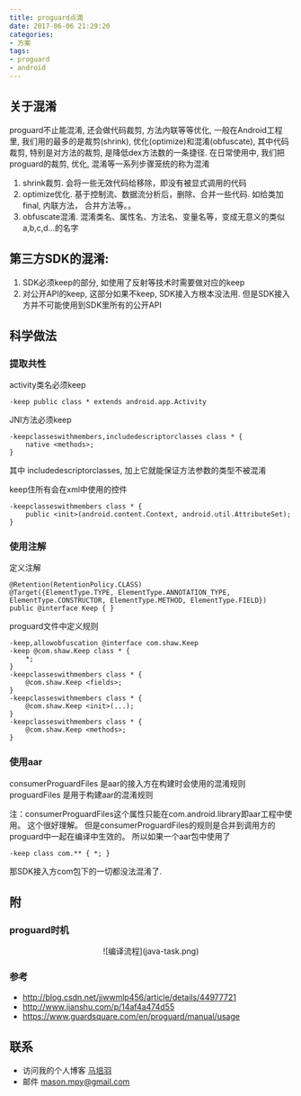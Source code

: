 ```yaml
---
title: proguard点滴
date: 2017-06-06 21:29:20
categories:
- 方案
tags:
- proguard
- android
---
```


## 关于混淆
proguard不止能混淆, 还会做代码裁剪, 方法内联等等优化, 一般在Android工程里, 我们用的最多的是裁剪(shrink), 优化(optimize)和混淆(obfuscate), 其中代码裁剪, 特别是对方法的裁剪, 是降低dex方法数的一条捷径. 在日常使用中, 我们把proguard的裁剪, 优化, 混淆等一系列步骤笼统的称为混淆

1. shrink裁剪. 会将一些无效代码给移除，即没有被显式调用的代码
2. optimize优化. 基于控制流、数据流分析后，删除、合并一些代码. 如给类加final, 内联方法， 合并方法等。。
3. obfuscate混淆. 混淆类名、属性名、方法名、变量名等，变成无意义的类似a,b,c,d...的名字

## 第三方SDK的混淆:
1. SDK必须keep的部分, 如使用了反射等技术时需要做对应的keep
2. 对公开API的keep, 这部分如果不keep, SDK接入方根本没法用. 但是SDK接入方并不可能使用到SDK里所有的公开API



## 科学做法

### 提取共性

activity类名必须keep

    -keep public class * extends android.app.Activity 

JNI方法必须keep

    -keepclasseswithmembers,includedescriptorclasses class * {
        native <methods>;
    }
其中 includedescriptorclasses, 加上它就能保证方法参数的类型不被混淆

keep住所有会在xml中使用的控件

    -keepclasseswithmembers class * { 
        public <init>(android.content.Context, android.util.AttributeSet);
    }

### 使用注解

定义注解

    @Retention(RetentionPolicy.CLASS)
    @Target({ElementType.TYPE, ElementType.ANNOTATION_TYPE, ElementType.CONSTRUCTOR, ElementType.METHOD, ElementType.FIELD})
    public @interface Keep { }

proguard文件中定义规则

    -keep,allowobfuscation @interface com.shaw.Keep
    -keep @com.shaw.Keep class * {
        *;
    }
    -keepclasseswithmembers class * {
        @com.shaw.Keep <fields>;
    }
    -keepclasseswithmembers class * {
        @com.shaw.Keep <init>(...);
    }
    -keepclasseswithmembers class * {
        @com.shaw.Keep <methods>;
    }

### 使用aar

consumerProguardFiles  是aar的接入方在构建时会使用的混淆规则
proguardFiles  是用于构建aar的混淆规则

注：consumerProguardFiles这个属性只能在com.android.library即aar工程中使用。 这个很好理解。 但是consumerProguardFiles的规则是合并到调用方的proguard中一起在编译中生效的。 所以如果一个aar包中使用了

    -keep class com.** { *; }

那SDK接入方com包下的一切都没法混淆了.

## 附

### proguard时机
<center>![编译流程](java-task.png)</center>

### 参考

* http://blog.csdn.net/jjwwmlp456/article/details/44977721
* http://www.jianshu.com/p/14af4a474d55
* https://www.guardsquare.com/en/proguard/manual/usage

## 联系

* 访问我的个人博客 [马培羽][1]
* 邮件 [mason.mpy@gmail.com](mason.mpy@gmail.com)

[1]: http://www.mapeiyu.com
